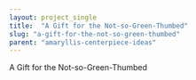 ```yaml
---
layout: project_single
title:  "A Gift for the Not-so-Green-Thumbed"
slug: "a-gift-for-the-not-so-green-thumbed"
parent: "amaryllis-centerpiece-ideas"
---
```

A Gift for the Not-so-Green-Thumbed